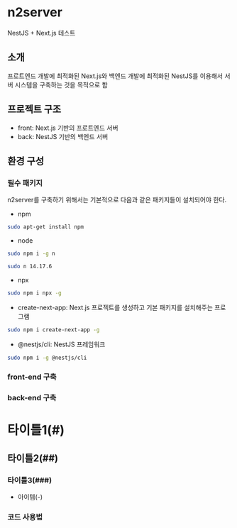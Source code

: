 # n2server
NestJS + Next.js 테스트

## 소개
프로트엔드 개발에 최적화된 Next.js와 백엔드 개발에 최적화된 NestJS를 이용해서 서버 시스템을 구축하는 것을 목적으로 함

## 프로젝트 구조
- front: Next.js 기반의 프로트엔드 서버
- back: NestJS 기반의 백엔드 서버

## 환경 구성

### 필수 패키지
n2server를 구축하기 위해서는 기본적으로 다음과 같은 패키지들이 설치되어야 한다.
- npm
```bash
sudo apt-get install npm
```
- node 
```bash
sudo npm i -g n
```
```bash
sudo n 14.17.6
```
- npx
```bash
sudo npm i npx -g
```
- create-next-app: Next.js 프로젝트를 생성하고 기본 패키지를 설치해주는 프로그램
```bash
sudo npm i create-next-app -g
```
- @nestjs/cli: NestJS 프레임워크
```bash
sudo npm i -g @nestjs/cli
```

### front-end 구축

### back-end 구축

# 타이틀1(#)
## 타이틀2(##)
### 타이틀3(###)
- 아이템(-)
### 코드 사용법
```bash
```
